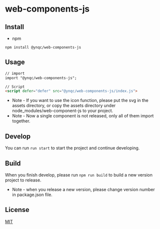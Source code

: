 # web-components-js


## Install
- npm

```shell
npm install @ynqc/web-components-js
```

## Usage
```html
// import
import "@ynqc/web-components-js";

// Script
<script defer="defer" src="@ynqc/web-components-js/index.js">
```
- Note - If you want to use the icon function, please put the svg in the assets directory, or copy the assets directory under node_modules/web-component-js to your project.
- Note -  Now a single component is not released, only all of them import together.

## Develop
You can run `run start` to start the project and continue developing.

## Build
When you finish develop, please run `npm run build` to build a new version project to release.
- Note - when you release a new version, please change version number in package.json file.

## License
[MIT](LICENSE)
